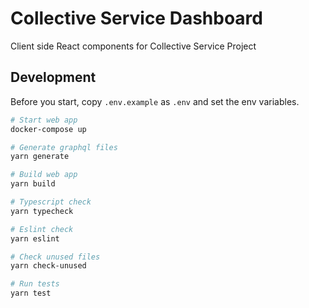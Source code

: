 # Collective Service Dashboard

Client side React components for Collective Service Project

## Development

Before you start, copy `.env.example` as `.env` and set the env variables.

```bash
# Start web app
docker-compose up
```

```bash
# Generate graphql files
yarn generate

# Build web app
yarn build

# Typescript check
yarn typecheck

# Eslint check
yarn eslint

# Check unused files
yarn check-unused

# Run tests
yarn test
```
